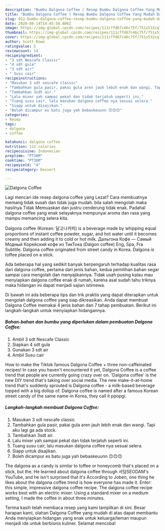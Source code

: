 ```yaml
---
description: "Bumbu Dalgona Coffee | Resep Bumbu Dalgona Coffee Yang Mudah Dan Praktis"
title: "Bumbu Dalgona Coffee | Resep Bumbu Dalgona Coffee Yang Mudah Dan Praktis"
slug: 912-bumbu-dalgona-coffee-resep-bumbu-dalgona-coffee-yang-mudah-dan-praktis
date: 2020-08-14T14:45:58.806Z
image: https://img-global.cpcdn.com/recipes/111cffd67c46c75f/751x532cq70/dalgona-coffee-foto-resep-utama.jpg
thumbnail: https://img-global.cpcdn.com/recipes/111cffd67c46c75f/751x532cq70/dalgona-coffee-foto-resep-utama.jpg
cover: https://img-global.cpcdn.com/recipes/111cffd67c46c75f/751x532cq70/dalgona-coffee-foto-resep-utama.jpg
author: Scott Rowe
ratingvalue: 5
reviewcount: 14
recipeingredient:
- "3 sdt Nescafe Classic"
- "4 sdt gula"
- "3 sdt air"
- " Susu cair"
recipeinstructions:
- "Masukan 3 sdt nescafe classic"
- "Tambahkan gula pasir, pakai gula aren jauh lebih enak dan wangi. Tapi aku lagi ga ada stock."
- "Tambahkan 3sdt air."
- "Lalu mixer yah sampai pekat dan tidak terjatuh seperti ini."
- "Tuang susu cair, lalu masukan dalgona coffee nya sesuai selera."
- "Siapp untuk disajikan."
- "Boleh dicampur es batu juga yah bebaskeuunn 🙃🙃🙃"
categories:
- Resep
tags:
- dalgona
- coffee

katakunci: dalgona coffee 
nutrition: 122 calories
recipecuisine: Indonesian
preptime: "PT36M"
cooktime: "PT36M"
recipeyield: "4"
recipecategory: Dessert

---
```



![Dalgona Coffee](https://img-global.cpcdn.com/recipes/111cffd67c46c75f/751x532cq70/dalgona-coffee-foto-resep-utama.jpg)

Lagi mencari ide resep dalgona coffee yang Lezat? Cara membuatnya memang tidak susah dan tidak juga mudah. bila salah mengolah maka hasilnya Tidak Memuaskan dan justru cenderung tidak enak. Padahal dalgona coffee yang enak selayaknya mempunyai aroma dan rasa yang mampu memancing selera kita.

Dalgona coffee (Korean: 달고나커피) is a beverage made by whipping equal proportions of instant coffee powder, sugar, and hot water until it becomes creamy and then adding it to cold or hot milk. Дальгона Кофе — Самый Модный Корейский кофе из ТикТока (Dalgon coffee) Eng, Spa, Fra Subtitle. Dalgona coffee originated from street candy in Korea. Dalgona is toffee placed on a stick.

Ada beberapa hal yang sedikit banyak berpengaruh terhadap kualitas rasa dari dalgona coffee, pertama dari jenis bahan, kedua pemilihan bahan segar sampai cara mengolah dan menyajikannya. Tidak usah pusing kalau mau menyiapkan dalgona coffee enak di rumah, karena asal sudah tahu triknya maka hidangan ini dapat menjadi sajian istimewa.


Di bawah ini ada beberapa tips dan trik praktis yang dapat diterapkan untuk mengolah dalgona coffee yang siap dikreasikan. Anda dapat membuat Dalgona Coffee memakai 4 jenis bahan dan 7 tahap pembuatan. Berikut ini langkah-langkah untuk menyiapkan hidangannya.

<!--inarticleads1-->

##### Bahan-bahan dan bumbu yang diperlukan dalam pembuatan Dalgona Coffee:

1. Ambil 3 sdt Nescafe Classic
1. Siapkan 4 sdt gula
1. Gunakan 3 sdt air
1. Ambil  Susu cair


How to make the Tiktok famous Dalgona Coffee + three non-caffeinated recipes! In case you haven&#39;t encountered it yet, Dalgona Coffee is a coffee trend that people are currently going crazy over on. &#39;Dalgona coffee&#39; is the new DIY trend that&#39;s taking over social media. The new make-it-at-home trend that&#39;s suddenly sprouted is Dalgona coffee - a milk-based beverage topped with a big dollop of. Dalgona coffee is named after a famous Korean street candy of the same name-in Korea, they call it ppopgi. 

<!--inarticleads2-->

##### Langkah-langkah membuat Dalgona Coffee:

1. Masukan 3 sdt nescafe classic
1. Tambahkan gula pasir, pakai gula aren jauh lebih enak dan wangi. Tapi aku lagi ga ada stock.
1. Tambahkan 3sdt air.
1. Lalu mixer yah sampai pekat dan tidak terjatuh seperti ini.
1. Tuang susu cair, lalu masukan dalgona coffee nya sesuai selera.
1. Siapp untuk disajikan.
1. Boleh dicampur es batu juga yah bebaskeuunn 🙃🙃🙃


The dalgona as a candy is similar to toffee or honeycomb that&#39;s placed on a stick, but the. He learned about dalgona coffee through 서담SEODAM&#39;s YouTube, and he isn&#39;t surprised that it&#39;s According to Joben, one thing he likes about the dalgona coffee trend is how everyone has made it. Enter: this simple, impressive dalgona coffee recipe. The dalgona coffee recipe works best with an electric mixer. Using a standard mixer on a medium setting, I made the coffee in about three minutes. 

Terima kasih telah membaca resep yang kami tampilkan di sini. Besar harapan kami, olahan Dalgona Coffee yang mudah di atas dapat membantu Anda menyiapkan hidangan yang enak untuk keluarga/teman maupun menjadi ide untuk berbisnis kuliner. Selamat mencoba!
